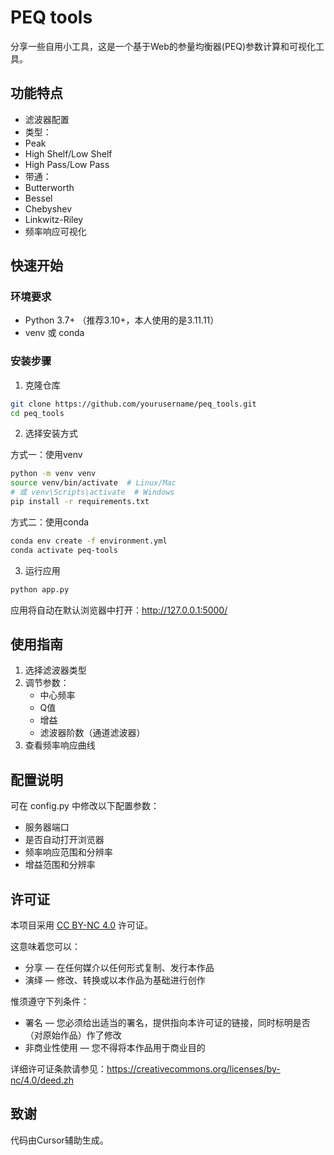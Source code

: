 # PEQ tools

分享一些自用小工具，这是一个基于Web的参量均衡器(PEQ)参数计算和可视化工具。

## 功能特点

- 滤波器配置
 - 类型：
  - Peak
  - High Shelf/Low Shelf
  - High Pass/Low Pass
 - 带通：
  - Butterworth
  - Bessel
  - Chebyshev
  - Linkwitz-Riley
- 频率响应可视化

## 快速开始

### 环境要求

- Python 3.7+ （推荐3.10+，本人使用的是3.11.11）
- venv 或 conda

### 安装步骤

1. 克隆仓库
```bash
git clone https://github.com/yourusername/peq_tools.git
cd peq_tools
```

2. 选择安装方式

方式一：使用venv
```bash
python -m venv venv
source venv/bin/activate  # Linux/Mac
# 或 venv\Scripts\activate  # Windows
pip install -r requirements.txt
```

方式二：使用conda
```bash
conda env create -f environment.yml
conda activate peq-tools
```

3. 运行应用
```bash
python app.py
```

应用将自动在默认浏览器中打开：http://127.0.0.1:5000/

## 使用指南

1. 选择滤波器类型
2. 调节参数：
   - 中心频率
   - Q值
   - 增益
   - 滤波器阶数（通道滤波器）
3. 查看频率响应曲线

## 配置说明

可在 config.py 中修改以下配置参数：

- 服务器端口
- 是否自动打开浏览器
- 频率响应范围和分辨率
- 增益范围和分辨率

## 许可证

本项目采用 [CC BY-NC 4.0](https://creativecommons.org/licenses/by-nc/4.0/) 许可证。

这意味着您可以：
- 分享 — 在任何媒介以任何形式复制、发行本作品
- 演绎 — 修改、转换或以本作品为基础进行创作

惟须遵守下列条件：
- 署名 — 您必须给出适当的署名，提供指向本许可证的链接，同时标明是否（对原始作品）作了修改
- 非商业性使用 — 您不得将本作品用于商业目的

详细许可证条款请参见：https://creativecommons.org/licenses/by-nc/4.0/deed.zh

## 致谢

代码由Cursor辅助生成。